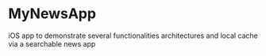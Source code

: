 # MyNewsApp
iOS app to demonstrate several functionalities architectures and local cache via a searchable news app 
